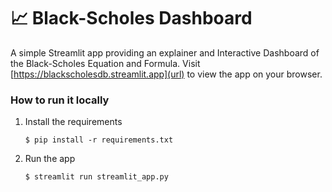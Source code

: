 # 📈 Black-Scholes Dashboard

A simple Streamlit app providing an explainer and Interactive Dashboard of the Black-Scholes Equation and Formula.
Visit [https://blackscholesdb.streamlit.app](url) to view the app on your browser.


### How to run it locally

1. Install the requirements

   ```
   $ pip install -r requirements.txt
   ```

2. Run the app

   ```
   $ streamlit run streamlit_app.py
   ```
